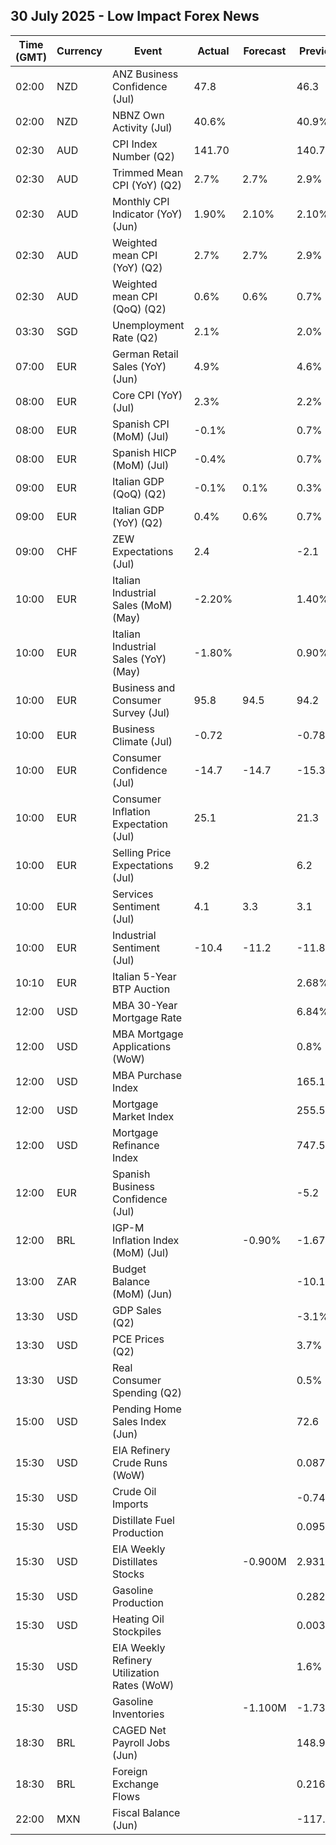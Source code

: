 ## 30 July 2025 - Low Impact Forex News

| Time (GMT) | Currency | Event | Actual | Forecast | Previous |
|------|----------|-------|--------|----------|----------|
| 02:00 | NZD | ANZ Business Confidence (Jul) | 47.8 |  | 46.3 |
| 02:00 | NZD | NBNZ Own Activity (Jul) | 40.6% |  | 40.9% |
| 02:30 | AUD | CPI Index Number (Q2) | 141.70 |  | 140.70 |
| 02:30 | AUD | Trimmed Mean CPI (YoY) (Q2) | 2.7% | 2.7% | 2.9% |
| 02:30 | AUD | Monthly CPI Indicator (YoY) (Jun) | 1.90% | 2.10% | 2.10% |
| 02:30 | AUD | Weighted mean CPI (YoY) (Q2) | 2.7% | 2.7% | 2.9% |
| 02:30 | AUD | Weighted mean CPI (QoQ) (Q2) | 0.6% | 0.6% | 0.7% |
| 03:30 | SGD | Unemployment Rate (Q2) | 2.1% |  | 2.0% |
| 07:00 | EUR | German Retail Sales (YoY) (Jun) | 4.9% |  | 4.6% |
| 08:00 | EUR | Core CPI (YoY) (Jul) | 2.3% |  | 2.2% |
| 08:00 | EUR | Spanish CPI (MoM) (Jul) | -0.1% |  | 0.7% |
| 08:00 | EUR | Spanish HICP (MoM) (Jul) | -0.4% |  | 0.7% |
| 09:00 | EUR | Italian GDP (QoQ) (Q2) | -0.1% | 0.1% | 0.3% |
| 09:00 | EUR | Italian GDP (YoY) (Q2) | 0.4% | 0.6% | 0.7% |
| 09:00 | CHF | ZEW Expectations (Jul) | 2.4 |  | -2.1 |
| 10:00 | EUR | Italian Industrial Sales (MoM) (May) | -2.20% |  | 1.40% |
| 10:00 | EUR | Italian Industrial Sales (YoY) (May) | -1.80% |  | 0.90% |
| 10:00 | EUR | Business and Consumer Survey (Jul) | 95.8 | 94.5 | 94.2 |
| 10:00 | EUR | Business Climate (Jul) | -0.72 |  | -0.78 |
| 10:00 | EUR | Consumer Confidence (Jul) | -14.7 | -14.7 | -15.3 |
| 10:00 | EUR | Consumer Inflation Expectation (Jul) | 25.1 |  | 21.3 |
| 10:00 | EUR | Selling Price Expectations (Jul) | 9.2 |  | 6.2 |
| 10:00 | EUR | Services Sentiment (Jul) | 4.1 | 3.3 | 3.1 |
| 10:00 | EUR | Industrial Sentiment (Jul) | -10.4 | -11.2 | -11.8 |
| 10:10 | EUR | Italian 5-Year BTP Auction |  |  | 2.68% |
| 12:00 | USD | MBA 30-Year Mortgage Rate |  |  | 6.84% |
| 12:00 | USD | MBA Mortgage Applications (WoW) |  |  | 0.8% |
| 12:00 | USD | MBA Purchase Index |  |  | 165.1 |
| 12:00 | USD | Mortgage Market Index |  |  | 255.5 |
| 12:00 | USD | Mortgage Refinance Index |  |  | 747.5 |
| 12:00 | EUR | Spanish Business Confidence (Jul) |  |  | -5.2 |
| 12:00 | BRL | IGP-M Inflation Index (MoM) (Jul) |  | -0.90% | -1.67% |
| 13:00 | ZAR | Budget Balance (MoM) (Jun) |  |  | -10.12B |
| 13:30 | USD | GDP Sales (Q2) |  |  | -3.1% |
| 13:30 | USD | PCE Prices (Q2) |  |  | 3.7% |
| 13:30 | USD | Real Consumer Spending (Q2) |  |  | 0.5% |
| 15:00 | USD | Pending Home Sales Index (Jun) |  |  | 72.6 |
| 15:30 | USD | EIA Refinery Crude Runs (WoW) |  |  | 0.087M |
| 15:30 | USD | Crude Oil Imports |  |  | -0.740M |
| 15:30 | USD | Distillate Fuel Production |  |  | 0.095M |
| 15:30 | USD | EIA Weekly Distillates Stocks |  | -0.900M | 2.931M |
| 15:30 | USD | Gasoline Production |  |  | 0.282M |
| 15:30 | USD | Heating Oil Stockpiles |  |  | 0.003M |
| 15:30 | USD | EIA Weekly Refinery Utilization Rates (WoW) |  |  | 1.6% |
| 15:30 | USD | Gasoline Inventories |  | -1.100M | -1.738M |
| 18:30 | BRL | CAGED Net Payroll Jobs (Jun) |  |  | 148.99K |
| 18:30 | BRL | Foreign Exchange Flows |  |  | 0.216B |
| 22:00 | MXN | Fiscal Balance (Jun) |  |  | -117.90B |
